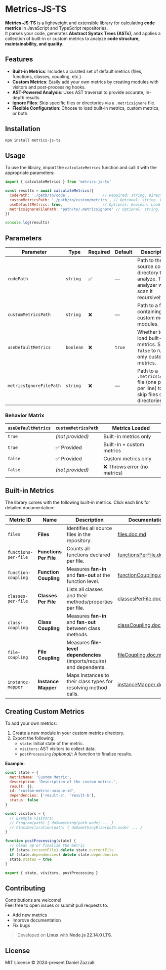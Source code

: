 # Metrics-JS-TS

**Metrics-JS-TS** is a lightweight and extensible library for calculating **code metrics** in JavaScript and TypeScript repositories.  
It parses your code, generates **Abstract Syntax Trees (ASTs)**, and applies a collection of built-in or custom metrics to analyze **code structure, maintainability, and quality**.


## Features

- **Built-in Metrics**: Includes a curated set of default metrics (files, functions, classes, coupling, etc.).
- **Custom Metrics**: Easily add your own metrics by creating modules with visitors and post-processing hooks.
- **AST-Powered Analysis**: Uses AST traversal to provide accurate, in-depth results.
- **Ignore Files**: Skip specific files or directories via a `.metricsignore` file.
- **Flexible Configuration**: Choose to load built-in metrics, custom metrics, or both.


## Installation

```sh
npm install metrics-js-ts
```


## Usage

To use the library, import the `calculateMetrics` function and call it with the appropriate parameters:

```js
import { calculateMetrics } from 'metrics-js-ts'

const results = await calculateMetrics({
  codePath: './path/to/code',               // Required: string. Directory (Repository) to analyze.
  customMetricsPath: './path/to/custom/metrics', // Optional: string. Load additional metrics from this folder.
  useDefaultMetrics: true,                  // Optional: boolean. Load bundled/default metrics. Default: true.
  metricsIgnoreFilePath: 'path/to/.metricsignore' // Optional: string. Path to a .metricsignore file to skip files/directories.
})

console.log(results)
```


## Parameters

| Parameter                | Type      | Required | Default | Description                                                                                     |
|--------------------------|-----------|----------|---------|-------------------------------------------------------------------------------------------------|
| `codePath`               | `string`  | ✅       | —       | Path to the source code directory to analyze. The analyzer will scan it recursively.           |
| `customMetricsPath`      | `string`  | ❌       | —       | Path to a folder containing custom metric modules.                                             |
| `useDefaultMetrics`      | `boolean` | ❌       | `true`  | Whether to load built-in metrics. Set to `false` to run only custom metrics.                   |
| `metricsIgnoreFilePath`  | `string`  | ❌       | —       | Path to a `.metricsignore` file (one path per line) to skip files or directories.              |

### Behavior Matrix

| `useDefaultMetrics` | `customMetricsPath`         | Metrics Loaded                 |
|---------------------|----------------------------|-------------------------------|
| `true`              | _(not provided)_          | Built-in metrics only         |
| `true`              | ✅ Provided               | Built-in + custom metrics     |
| `false`             | ✅ Provided               | Custom metrics only           |
| `false`             | _(not provided)_          | ❌ Throws error (no metrics)  |


## Built-in Metrics

The library comes with the following built-in metrics. Click each link for detailed documentation:

| Metric ID            | Name                   | Description                                                            | Documentation                                             |
| -------------------- | ---------------------- | ---------------------------------------------------------------------- | --------------------------------------------------------- |
| `files`              | **Files**              | Identifies all source files in the repository.                         | [files.doc.md](./docs/files.doc.md)                       |
| `functions-per-file` | **Functions Per File** | Counts all functions declared per file.                                | [functionsPerFile.doc.md](./docs/functionsPerFile.doc.md) |
| `function-coupling`  | **Function Coupling**  | Measures **fan-in** and **fan-out** at the function level.             | [functionCoupling.doc.md](./docs/functionCoupling.doc.md) |
| `classes-per-file`   | **Classes Per File**   | Lists all classes and their methods/properties per file.               | [classesPerFile.doc.md](./docs/classesPerFile.doc.md)     |
| `class-coupling`     | **Class Coupling**     | Measures **fan-in** and **fan-out** between class methods.             | [classCoupling.doc.md](./docs/classCoupling.doc.md)       |
| `file-coupling`      | **File Coupling**      | Measures **file-level dependencies** (imports/require) and dependents. | [fileCoupling.doc.md](./docs/fileCoupling.doc.md)         |
| `instance-mapper`    | **Instance Mapper**    | Maps instances to their class types for resolving method calls.        | [instanceMapper.doc.md](./docs/instanceMapper.doc.md)     |


## Creating Custom Metrics

To add your own metrics:

1. Create a new module in your custom metrics directory.
2. Export the following:
    - `state`: Initial state of the metric.
    - `visitors`: AST visitors to collect data.
    - `postProcessing` *(optional)*: A function to finalize results.

**Example:**

```js
const state = {
  metricName: 'Custom Metric',
  description: 'Description of the custom metric.',
  result: {},
  id: 'custom-metric-unique-id',
  dependencies: ['result-a', 'result-b'],
  status: false
}

const visitors = {
  // Example visitors:
  // Program(path) { doSomething(path.node) ... }
  // ClassDeclaration(path) { doSomethingElse(path.node) ... }
}

function postProcessing(state) {
  // Clean up or finalize the metric
  if (state.currentFile) delete state.currentFile
  if (state.dependencies) delete state.dependencies
  state.status = true
}

export { state, visitors, postProcessing }
```


## Contributing

Contributions are welcome!  
Feel free to open issues or submit pull requests to:

- Add new metrics
- Improve documentation
- Fix bugs

> Developed on **Linux** with **Node.js 22.14.0 LTS**.


## License

MIT License © 2024-present Daniel Zazzali